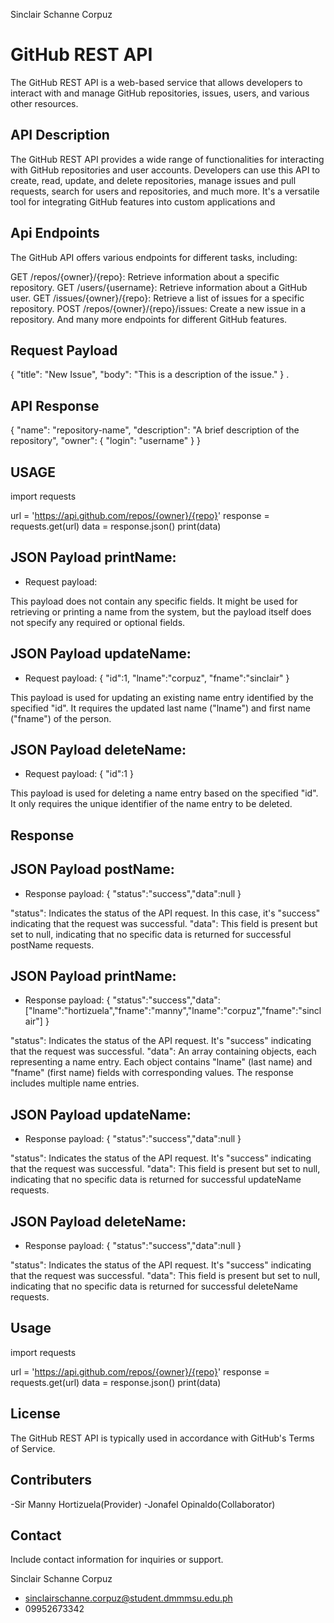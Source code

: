 Sinclair Schanne Corpuz

# GitHub REST API
The GitHub REST API is a web-based service that allows developers to interact with and manage GitHub repositories, issues, users, and various other resources.

## API Description

The GitHub REST API provides a wide range of functionalities for interacting with GitHub repositories and user accounts. Developers can use this API to create, read, update, and delete repositories, manage issues and pull requests, search for users and repositories, and much more. It's a versatile tool for integrating GitHub features into custom applications and 

## Api Endpoints

The GitHub API offers various endpoints for different tasks, including:

GET /repos/{owner}/{repo}: Retrieve information about a specific repository.
GET /users/{username}: Retrieve information about a GitHub user.
GET /issues/{owner}/{repo}: Retrieve a list of issues for a specific repository.
POST /repos/{owner}/{repo}/issues: Create a new issue in a repository.
And many more endpoints for different GitHub features.

## Request Payload

{
  "title": "New Issue",
  "body": "This is a description of the issue."
}
.

## API Response

{
  "name": "repository-name",
  "description": "A brief description of the repository",
  "owner": {
    "login": "username"
  }
}





## USAGE

import requests

url = 'https://api.github.com/repos/{owner}/{repo}'
response = requests.get(url)
data = response.json()
print(data)


## JSON Payload printName:
 
- Request payload:

This payload does not contain any specific fields. It might be used for retrieving or printing a name from the system, but the payload itself does not specify any required or optional fields.

## JSON Payload updateName:

- Request payload:
{
  "id":1,
  "lname":"corpuz",
   "fname":"sinclair"
}

This payload is used for updating an existing name entry identified by the specified "id". It requires the updated last name ("lname") and first name ("fname") of the person.

## JSON Payload deleteName:

- Request payload:
{
  "id":1
}

This payload is used for deleting a name entry based on the specified "id". It only requires the unique identifier of the name entry to be deleted.

## Response

## JSON Payload postName:

- Response payload:
{
         "status":"success","data":null
}

"status": Indicates the status of the API request. In this case, it's "success" indicating that the request was successful.
"data": This field is present but set to null, indicating that no specific data is returned for successful postName requests.

## JSON Payload printName:

- Response payload:
{
         "status":"success","data":["lname":"hortizuela","fname":"manny","lname":"corpuz","fname":"sinclair"]
}

"status": Indicates the status of the API request. It's "success" indicating that the request was successful.
"data": An array containing objects, each representing a name entry. Each object contains "lname" (last name) and "fname" (first name) fields with corresponding values. The response includes multiple name entries.


## JSON Payload updateName:

- Response payload:
{
         "status":"success","data":null
}

"status": Indicates the status of the API request. It's "success" indicating that the request was successful.
"data": This field is present but set to null, indicating that no specific data is returned for successful updateName requests.


## JSON Payload deleteName:

- Response payload:
{
         "status":"success","data":null
}

"status": Indicates the status of the API request. It's "success" indicating that the request was successful.
"data": This field is present but set to null, indicating that no specific data is returned for successful deleteName requests.



## Usage

import requests

url = 'https://api.github.com/repos/{owner}/{repo}'
response = requests.get(url)
data = response.json()
print(data)

## License

The GitHub REST API is typically used in accordance with GitHub's Terms of Service.

## Contributers

-Sir Manny Hortizuela(Provider)
-Jonafel Opinaldo(Collaborator)

## Contact
Include contact
information for inquiries or support.

Sinclair Schanne Corpuz
- sinclairschanne.corpuz@student.dmmmsu.edu.ph
- 09952673342



